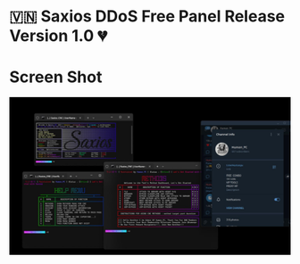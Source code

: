 # 🇻🇳 Saxios DDoS Free Panel Release Version 1.0 💔
# Screen Shot
![Screen Shot](IMG_20250114_152734_869.jpg)
